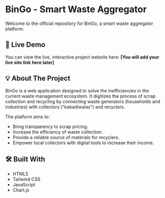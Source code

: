 # BinGo - Smart Waste Aggregator

Welcome to the official repository for BinGo, a smart waste aggregator platform.

## 🚀 Live Demo

You can view the live, interactive project website here: **[You will add your live site link here later]**

## 💡 About The Project

BinGo is a web application designed to solve the inefficiencies in the current waste management ecosystem. It digitizes the process of scrap collection and recycling by connecting waste generators (households and industries) with collectors ("kabadiwalas") and recyclers.

The platform aims to:
* Bring transparency to scrap pricing.
* Increase the efficiency of waste collection.
* Provide a reliable source of materials for recyclers.
* Empower local collectors with digital tools to increase their income.

## 🛠️ Built With
* HTML5
* Tailwind CSS
* JavaScript
* Chart.js